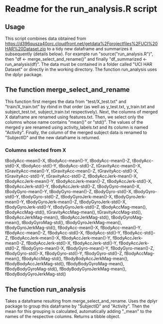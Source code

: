 # Readme for the run_analysis.R script
## Usage
This script combines data obtained from https://d396qusza40orc.cloudfront.net/getdata%2Fprojectfiles%2FUCI%20HAR%20Dataset.zip to a tidy new dataframe and summarizes it subsequently (details below). For example run "source("run_analysis.R")", then "df <- merge_select_and_rename()" and finally "df_summarized <- run_analysis(df)". The data must be contained in a folder called "UCI HAR Dataset" or directly in the working directory. The function run_analysis uses the dplyr package.

## The function merge_select_and_rename
This function first merges the data from "test/X_test.txt" and "train/X_train.txt" by rbind in that order (as well as y_test.txt, y_train.txt and subject_test.txt, subject_train.txt respectively). 
Next, the columns of merged X dataframe are renamed using features.txt. Then, we select only the columns whose name contains "mean()" or "std()". The values of the merged y are renamed using activity_labels.txt and its column is named "Activity". Finally, the column of the merged subject data is renamed to "SubjectID" and the new dataframe is returned.

### Columns selected from X
tBodyAcc-mean()-X, tBodyAcc-mean()-Y, tBodyAcc-mean()-Z, tBodyAcc-std()-X, tBodyAcc-std()-Y, tBodyAcc-std()-Z, tGravityAcc-mean()-X, tGravityAcc-mean()-Y, tGravityAcc-mean()-Z, tGravityAcc-std()-X, tGravityAcc-std()-Y, tGravityAcc-std()-Z, tBodyAccJerk-mean()-X, tBodyAccJerk-mean()-Y, tBodyAccJerk-mean()-Z, tBodyAccJerk-std()-X, tBodyAccJerk-std()-Y, tBodyAccJerk-std()-Z, tBodyGyro-mean()-X, tBodyGyro-mean()-Y, tBodyGyro-mean()-Z, tBodyGyro-std()-X, tBodyGyro-std()-Y, tBodyGyro-std()-Z, tBodyGyroJerk-mean()-X, tBodyGyroJerk-mean()-Y, tBodyGyroJerk-mean()-Z, tBodyGyroJerk-std()-X, tBodyGyroJerk-std()-Y, tBodyGyroJerk-std()-Z, tBodyAccMag-mean(), tBodyAccMag-std(), tGravityAccMag-mean(), tGravityAccMag-std(), tBodyAccJerkMag-mean(), tBodyAccJerkMag-std(), tBodyGyroMag-mean(), tBodyGyroMag-std(), tBodyGyroJerkMag-mean(), tBodyGyroJerkMag-std(), fBodyAcc-mean()-X, fBodyAcc-mean()-Y, fBodyAcc-mean()-Z, fBodyAcc-std()-X, fBodyAcc-std()-Y, fBodyAcc-std()-Z, fBodyAccJerk-mean()-X, fBodyAccJerk-mean()-Y, fBodyAccJerk-mean()-Z, fBodyAccJerk-std()-X, fBodyAccJerk-std()-Y, fBodyAccJerk-std()-Z, fBodyGyro-mean()-X, fBodyGyro-mean()-Y, fBodyGyro-mean()-Z, fBodyGyro-std()-X, fBodyGyro-std()-Y, fBodyGyro-std()-Z, fBodyAccMag-mean(), fBodyAccMag-std(), fBodyBodyAccJerkMag-mean(), fBodyBodyAccJerkMag-std(), fBodyBodyGyroMag-mean(), fBodyBodyGyroMag-std(), fBodyBodyGyroJerkMag-mean(), fBodyBodyGyroJerkMag-std()

## The function run_analysis
Takes a dataframe resulting from merge_select_and_rename. Uses the dplyr package to group this dataframe by "SubjectID" and "Activity". Then the mean for this grouping is calculated, automatically adding "_mean" to the names of the respective columns. Returns a tibble object.
